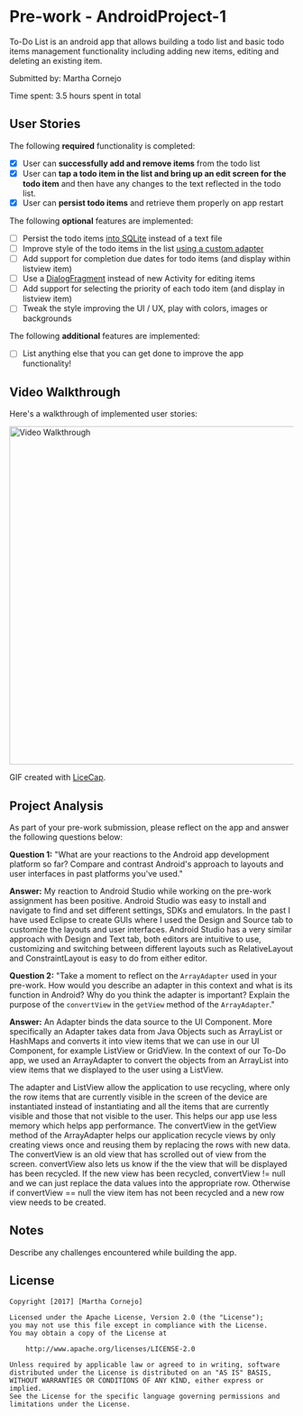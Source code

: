 # Pre-work - AndroidProject-1

To-Do List is an android app that allows building a todo list and basic todo items management functionality including adding new items, editing and deleting an existing item.

Submitted by: Martha Cornejo

Time spent: 3.5 hours spent in total

## User Stories

The following **required** functionality is completed:

* [x] User can **successfully add and remove items** from the todo list
* [x] User can **tap a todo item in the list and bring up an edit screen for the todo item** and then have any changes to the text reflected in the todo list.
* [x] User can **persist todo items** and retrieve them properly on app restart

The following **optional** features are implemented:

* [ ] Persist the todo items [into SQLite](http://guides.codepath.com/android/Persisting-Data-to-the-Device#sqlite) instead of a text file
* [ ] Improve style of the todo items in the list [using a custom adapter](http://guides.codepath.com/android/Using-an-ArrayAdapter-with-ListView)
* [ ] Add support for completion due dates for todo items (and display within listview item)
* [ ] Use a [DialogFragment](http://guides.codepath.com/android/Using-DialogFragment) instead of new Activity for editing items
* [ ] Add support for selecting the priority of each todo item (and display in listview item)
* [ ] Tweak the style improving the UI / UX, play with colors, images or backgrounds

The following **additional** features are implemented:

* [ ] List anything else that you can get done to improve the app functionality!

## Video Walkthrough

Here's a walkthrough of implemented user stories:

<img src='http://imgur.com/sB5qj4a.gif' title='Video Walkthrough' width='600' alt='Video Walkthrough' />

GIF created with [LiceCap](http://www.cockos.com/licecap/).

## Project Analysis

As part of your pre-work submission, please reflect on the app and answer the following questions below:

**Question 1:** "What are your reactions to the Android app development platform so far? Compare and contrast Android's approach to layouts and user interfaces in past platforms you've used."

**Answer:** My reaction to Android Studio while working on the pre-work assignment has been positive. Android Studio was easy to install and navigate to find and set different settings, SDKs and emulators. In the past I have used Eclipse to create GUIs where I used the Design and Source tab to customize the layouts and user interfaces. Android Studio has a very similar approach with Design and Text tab, both editors are intuitive to use, customizing and switching between different layouts such as RelativeLayout and ConstraintLayout is easy to do from either editor.

**Question 2:** "Take a moment to reflect on the `ArrayAdapter` used in your pre-work. How would you describe an adapter in this context and what is its function in Android? Why do you think the adapter is important? Explain the purpose of the `convertView` in the `getView` method of the `ArrayAdapter`."

**Answer:** An Adapter binds the data source to the UI Component. More specifically an Adapter takes data from Java Objects such as ArrayList or HashMaps and converts it into view items that we can use in our UI Component, for example ListView or GridView. In the context of our To-Do app, we used an ArrayAdapter to convert the objects from an ArrayList into view items that we displayed to the user using a ListView. 


The adapter and ListView allow the application to use recycling, where only the row items that are currently visible in the screen of the device are instantiated instead of instantiating and all the items that are currently visible and those that not visible to the user. This helps our app use less memory which helps app performance. 
The convertView in the getView method of the ArrayAdapter helps our application recycle views by only creating views once and reusing them by replacing the rows with new data. The convertView is an old view that has scrolled out of view from the screen. convertView also lets us know if the the view that will be displayed has been recycled. If the new view has been recycled, convertView != null and we can just replace the data values into the appropriate row. Otherwise if convertView == null the view item has not been recycled and a new row view needs to be created. 



## Notes

Describe any challenges encountered while building the app.

## License

    Copyright [2017] [Martha Cornejo]

    Licensed under the Apache License, Version 2.0 (the "License");
    you may not use this file except in compliance with the License.
    You may obtain a copy of the License at

        http://www.apache.org/licenses/LICENSE-2.0

    Unless required by applicable law or agreed to in writing, software
    distributed under the License is distributed on an "AS IS" BASIS,
    WITHOUT WARRANTIES OR CONDITIONS OF ANY KIND, either express or implied.
    See the License for the specific language governing permissions and
    limitations under the License.
